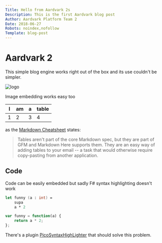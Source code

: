```yaml
---
Title: Hello from Aardvark 2s
Description: This is the first Aardvark blog post
Author: Aardvark Platform Team 2
Date: 2018-06-27
Robots: noindex,nofollow
Template: blog-post
---
```

# Aardvark 2
This simple blog engine works right out of the box and its use couldn't be simpler.

![logo](http://aardvark.awx.at/themes/default/img/aardvark.svg "This is Aardvark")

Image embedding works easy too

 I   	| am  	| a  	| table 
 --- 	| --- 	| --- 	| ---
 1 		| 2  	| 3		| 4    
 
as the [Markdown Cheatsheet](https://github.com/adam-p/markdown-here/wiki/Markdown-Cheatsheet#tables) states:
> Tables aren't part of the core Markdown spec, but they are part of GFM and Markdown Here supports them. They are an easy way of adding tables to your email -- a task that would otherwise require copy-pasting from another application.
 
## Code
Code can be easily embedded but sadly F# syntax highlighting doesn't work
```fsharp
let funny (a : int) =
	supa
	a * 2

```

```javascript
var funny = function(a) {
	return a * 2;
};

```

There's a plugin [PicoSyntaxHighLighter](https://github.com/bricebou/PicoSyntaxHighlighter) that should solve this problem.